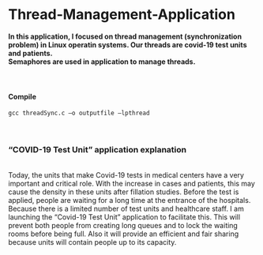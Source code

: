 # Thread-Management-Application

**In this application, I focused on thread management (synchronization problem) in Linux operatin systems. Our threads are covid-19 test units and patients.** </br>
**Semaphores are used in application to manage threads.**
</br>
</br>
</br>
#### Compile 
```gcc threadSync.c –o outputfile –lpthread```
</br>
</br>
</br>
### “COVID-19 Test Unit” application explanation
</br>
Today, the units that make Covid-19 tests in medical centers have a very important and critical role.
With the increase in cases and patients, this may cause the density in these units after fillation studies.
Before the test is applied, people are waiting for a long time at the entrance of the hospitals. Because
there is a limited number of test units and healthcare staff. I am launching the “Covid-19 Test Unit”
application to facilitate this. This will prevent both people from creating long queues and to lock the
waiting rooms before being full. Also it will provide an efficient and fair sharing because units will
contain people up to its capacity.
